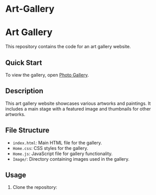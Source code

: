 # Art-Gallery
# Art Gallery

This repository contains the code for an art gallery website.

## Quick Start

To view the gallery, open [Photo Gallery](https://pemacheki123.github.io/Art-Gallery/).

## Description

This art gallery website showcases various artworks and paintings. It includes a main stage with a featured image and thumbnails for other artworks.

## File Structure

- `index.html`: Main HTML file for the gallery.
- `Home.css`: CSS styles for the gallery.
- `Home.js`: JavaScript file for gallery functionality.
- `Image/`: Directory containing images used in the gallery.

## Usage

1. Clone the repository:

